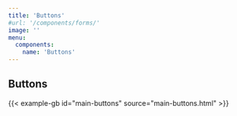 ```yaml
---
title: 'Buttons'
#url: '/components/forms/'
image: ''
menu:
  components:
    name: 'Buttons'
---
```


## Buttons

{{< example-gb id="main-buttons" source="main-buttons.html" >}}
